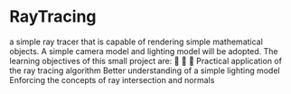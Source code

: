 # RayTracing
a simple ray tracer that is capable of rendering simple mathematical objects. A simple camera model and lighting model will be adopted. The learning objectives of this small project are:    Practical application of the ray tracing algorithm Better understanding of a simple lighting model Enforcing the concepts of ray intersection and normals
